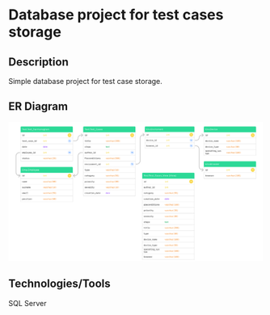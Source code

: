 # Database project for test cases storage

## Description
Simple database project for test case storage.

## ER Diagram
![ER diagram](test_case_database.png "ER diagram")


## Technologies/Tools

SQL Server


